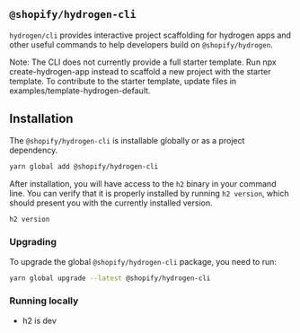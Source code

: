 <!-- This file is generated from source code in the Shopify/hydrogen repo. Edit the files in /packages/cli and run 'yarn generate-docs' at the root of this repo. For more information, refer to https://github.com/Shopify/shopify-dev/blob/main/content/internal/operations/hydrogen-reference-docs.md. -->

## `@shopify/hydrogen-cli`

`hydrogen/cli` provides interactive project scaffolding for hydrogen apps and other useful commands to help developers build on `@shopify/hydrogen`.

Note: The CLI does not currently provide a full starter template. Run npx create-hydrogen-app instead to scaffold a new project with the starter template. To contribute to the starter template, update files in examples/template-hydrogen-default.

## Installation

The `@shopify/hydrogen-cli` is installable globally or as a project dependency.

```bash
yarn global add @shopify/hydrogen-cli
```

After installation, you will have access to the `h2` binary in your command line. You can verify that it is properly installed by running `h2 version`, which should present you with the currently installed version.

```bash
h2 version
```

### Upgrading

To upgrade the global `@shopify/hydrogen-cli` package, you need to run:

```bash
yarn global upgrade --latest @shopify/hydrogen-cli
```

### Running locally

- h2 is dev
